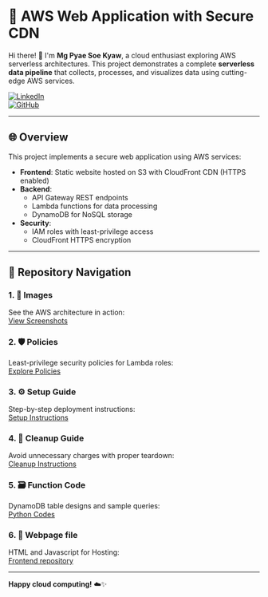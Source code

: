 # **🚀 AWS Web Application with Secure CDN** 

Hi there! 👋 I'm **Mg Pyae Soe Kyaw**, a cloud enthusiast exploring AWS serverless architectures. This project demonstrates a complete **serverless data pipeline** that collects, processes, and visualizes data using cutting-edge AWS services.  

[![LinkedIn](https://img.shields.io/badge/LinkedIn-Connect-blue?style=flat&logo=linkedin)](https://www.linkedin.com/in/pyae-soe-kyaw-2a9962302/) <br>
[![GitHub](https://img.shields.io/badge/GitHub-Repo-lightgrey?style=flat&logo=github)](https://github.com/pyaesoekyaw)

---

## 🌐 Overview
This project implements a secure web application using AWS services:
- **Frontend**: Static website hosted on S3 with CloudFront CDN (HTTPS enabled)
- **Backend**: 
  - API Gateway REST endpoints
  - Lambda functions for data processing
  - DynamoDB for NoSQL storage
- **Security**:
  - IAM roles with least-privilege access
  - CloudFront HTTPS encryption

---

## **📂 Repository Navigation**  

### 1. **📸 Images**  
   See the AWS architecture in action:  
   [View Screenshots](https://github.com/pyaesoekyaw/Serverless_web_page/tree/main/images)  

### 2. **🛡️ Policies**  
   Least-privilege security policies for Lambda roles:  
   [Explore Policies](https://github.com/pyaesoekyaw/Serverless_web_page/tree/main/policies)

### 3. **⚙️ Setup Guide**  
   Step-by-step deployment instructions:  
   [Setup Instructions](https://github.com/pyaesoekyaw/Serverless_web_page/tree/main/project_setup_&_cleanup/setup_instruction.md)

### 4. **🧹 Cleanup Guide**  
   Avoid unnecessary charges with proper teardown:  
   [Cleanup Instructions](https://github.com/pyaesoekyaw/Serverless_web_page/tree/main/project_setup_&_cleanup/cleanup_instruction.md) 

### 5. **🗃️ Function Code**  
   DynamoDB table designs and sample queries:  
   [Python Codes](https://github.com/pyaesoekyaw/Serverless_web_page/tree/main/function_codes)  

### 6. **📄 Webpage file**  
   HTML and Javascript for Hosting:  
   [Frontend repository](https://github.com/pyaesoekyaw/Serverless_web_page/tree/main/code_for_webpage)    

---

 

**Happy cloud computing!** ☁️✨  

